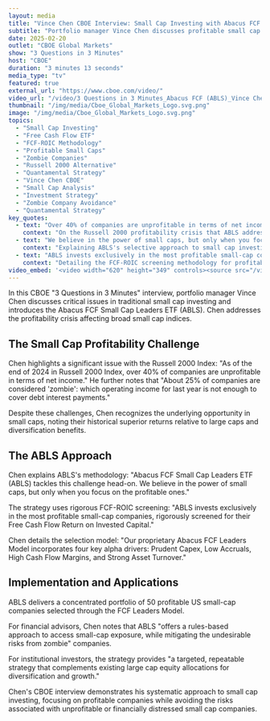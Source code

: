 ```yaml
---
layout: media
title: "Vince Chen CBOE Interview: Small Cap Investing with Abacus FCF Small Cap Leaders ETF (ABLS) - Avoiding Zombie Companies"
subtitle: "Portfolio manager Vince Chen discusses profitable small cap investing and zombie company avoidance on CBOE"
date: 2025-02-20
outlet: "CBOE Global Markets"
show: "3 Questions in 3 Minutes"
host: "CBOE"
duration: "3 minutes 13 seconds"
media_type: "tv"
featured: true
external_url: "https://www.cboe.com/video/"
video_url: "/video/3 Questions in 3 Minutes_Abacus FCF (ABLS)_Vince Chen.mp4"
thumbnail: "/img/media/Cboe_Global_Markets_Logo.svg.png"
image: "/img/media/Cboe_Global_Markets_Logo.svg.png"
topics:
  - "Small Cap Investing"
  - "Free Cash Flow ETF"
  - "FCF-ROIC Methodology"
  - "Profitable Small Caps"
  - "Zombie Companies"
  - "Russell 2000 Alternative"
  - "Quantamental Strategy"
  - "Vince Chen CBOE"
  - "Small Cap Analysis"
  - "Investment Strategy"
  - "Zombie Company Avoidance"
  - "Quantamental Strategy"
key_quotes:
  - text: "Over 40% of companies are unprofitable in terms of net income. And even worse, about 25% of companies are considered 'zombie'."
    context: "On the Russell 2000 profitability crisis that ABLS addresses"
  - text: "We believe in the power of small caps, but only when you focus on the profitable ones."
    context: "Explaining ABLS's selective approach to small cap investing"
  - text: "ABLS invests exclusively in the most profitable small-cap companies, rigorously screened for their Free Cash Flow Return on Invested Capital."
    context: "Detailing the FCF-ROIC screening methodology for profitable small cap investing"
video_embed: '<video width="620" height="349" controls><source src="/video/3 Questions in 3 Minutes_Abacus FCF (ABLS)_Vince Chen.mp4" type="video/mp4">Your browser does not support the video tag.</video>'
---
```


In this CBOE "3 Questions in 3 Minutes" interview, portfolio manager Vince Chen discusses critical issues in traditional small cap investing and introduces the Abacus FCF Small Cap Leaders ETF (ABLS). Chen addresses the profitability crisis affecting broad small cap indices.

## The Small Cap Profitability Challenge

Chen highlights a significant issue with the Russell 2000 Index: "As of the end of 2024 in Russell 2000 Index, over 40% of companies are unprofitable in terms of net income." He further notes that "About 25% of companies are considered 'zombie': which operating income for last year is not enough to cover debt interest payments."

Despite these challenges, Chen recognizes the underlying opportunity in small caps, noting their historical superior returns relative to large caps and diversification benefits.

## The ABLS Approach

Chen explains ABLS's methodology: "Abacus FCF Small Cap Leaders ETF (ABLS) tackles this challenge head-on. We believe in the power of small caps, but only when you focus on the profitable ones."

The strategy uses rigorous FCF-ROIC screening: "ABLS invests exclusively in the most profitable small-cap companies, rigorously screened for their Free Cash Flow Return on Invested Capital."

Chen details the selection model: "Our proprietary Abacus FCF Leaders Model incorporates four key alpha drivers: Prudent Capex, Low Accruals, High Cash Flow Margins, and Strong Asset Turnover."

## Implementation and Applications

ABLS delivers a concentrated portfolio of 50 profitable US small-cap companies selected through the FCF Leaders Model.

For financial advisors, Chen notes that ABLS "offers a rules-based approach to access small-cap exposure, while mitigating the undesirable risks from zombie" companies.

For institutional investors, the strategy provides "a targeted, repeatable strategy that complements existing large cap equity allocations for diversification and growth."

Chen's CBOE interview demonstrates his systematic approach to small cap investing, focusing on profitable companies while avoiding the risks associated with unprofitable or financially distressed small cap companies.

